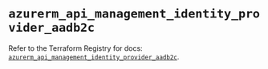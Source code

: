 # `azurerm_api_management_identity_provider_aadb2c`

Refer to the Terraform Registry for docs: [`azurerm_api_management_identity_provider_aadb2c`](https://registry.terraform.io/providers/hashicorp/azurerm/3.114.0/docs/resources/api_management_identity_provider_aadb2c).
